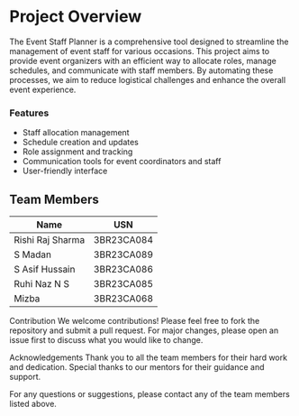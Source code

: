 # Project Overview

The Event Staff Planner is a comprehensive tool designed to streamline the management of event staff for various occasions. This project aims to provide event organizers with an efficient way to allocate roles, manage schedules, and communicate with staff members. By automating these processes, we aim to reduce logistical challenges and enhance the overall event experience.

### Features
- Staff allocation management
- Schedule creation and updates
- Role assignment and tracking
- Communication tools for event coordinators and staff
- User-friendly interface

## Team Members

| Name                |     USN          |
|---------------------|------------------|
| Rishi Raj Sharma    |    3BR23CA084    |
| S Madan             |    3BR23CA089    |
| S Asif Hussain      |    3BR23CA086    |
| Ruhi Naz N S        |    3BR23CA085    |
| Mizba               |    3BR23CA068    | 

Contribution
We welcome contributions! Please feel free to fork the repository and submit a pull request. For major changes, please open an issue first to discuss what you would like to change.

Acknowledgements
Thank you to all the team members for their hard work and dedication.
Special thanks to our mentors for their guidance and support.

For any questions or suggestions, please contact any of the team members listed above.
